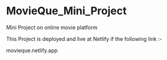 # MovieQue_Mini_Project
Mini Project on online movie platform

This Project is deployed and live at Netlify if the following link :- 

movieque.netlify.app
